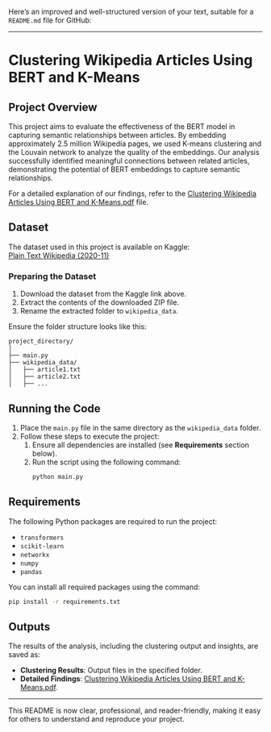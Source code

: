 Here’s an improved and well-structured version of your text, suitable for a `README.md` file for GitHub:

---

# Clustering Wikipedia Articles Using BERT and K-Means

## Project Overview
This project aims to evaluate the effectiveness of the BERT model in capturing semantic relationships between articles. By embedding approximately 2.5 million Wikipedia pages, we used K-means clustering and the Louvain network to analyze the quality of the embeddings. Our analysis successfully identified meaningful connections between related articles, demonstrating the potential of BERT embeddings to capture semantic relationships.

For a detailed explanation of our findings, refer to the [Clustering Wikipedia Articles Using BERT and K-Means.pdf](Clustering%20Wikipedia%20Articles%20Using%20BERT%20and%20K-Means.pdf) file.

## Dataset
The dataset used in this project is available on Kaggle:  
[Plain Text Wikipedia (2020-11)](https://www.kaggle.com/datasets/ltcmdrdata/plain-text-wikipedia-202011)  

### Preparing the Dataset
1. Download the dataset from the Kaggle link above.
2. Extract the contents of the downloaded ZIP file.
3. Rename the extracted folder to `wikipedia_data`.

Ensure the folder structure looks like this:  
```
project_directory/
│
├── main.py
├── wikipedia_data/
│   ├── article1.txt
│   ├── article2.txt
│   ├── ...
```

## Running the Code
1. Place the `main.py` file in the same directory as the `wikipedia_data` folder.
2. Follow these steps to execute the project:
   1. Ensure all dependencies are installed (see **Requirements** section below).
   2. Run the script using the following command:
      ```bash
      python main.py
      ```

## Requirements
The following Python packages are required to run the project:
- `transformers`
- `scikit-learn`
- `networkx`
- `numpy`
- `pandas`

You can install all required packages using the command:
```bash
pip install -r requirements.txt
```

## Outputs
The results of the analysis, including the clustering output and insights, are saved as:
- **Clustering Results**: Output files in the specified folder.
- **Detailed Findings**: [Clustering Wikipedia Articles Using BERT and K-Means.pdf](Clustering%20Wikipedia%20Articles%20Using%20BERT%20and%20K-Means.pdf).

---

This README is now clear, professional, and reader-friendly, making it easy for others to understand and reproduce your project.
